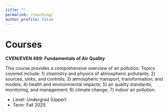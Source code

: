 ```yaml
---
title: ""
permalink: /teaching/
author_profile: false
---
```

Courses
======
**CVEN/EVEN 489: Fundamentals of Air Quality** 

This course provides a comprehensive overview of air pollution. Topics covered include: 1) chemistry and physics of atmospheric pollutants; 2) sources, sinks, and controls; 3) atmospheric transport, transformation, and models; 4) health and environmental impacts; 5) air quality standards, monitoring, and management; 6) climate change; 7) indoor air pollution.
- Level: Undergrad (Upper)
- Term: Fall 2025

